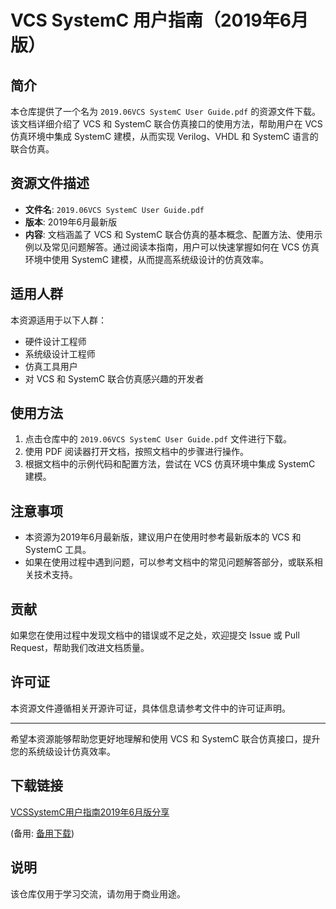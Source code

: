 # VCS SystemC 用户指南（2019年6月版）

## 简介

本仓库提供了一个名为 `2019.06VCS SystemC User Guide.pdf` 的资源文件下载。该文档详细介绍了 VCS 和 SystemC 联合仿真接口的使用方法，帮助用户在 VCS 仿真环境中集成 SystemC 建模，从而实现 Verilog、VHDL 和 SystemC 语言的联合仿真。

## 资源文件描述

- **文件名**: `2019.06VCS SystemC User Guide.pdf`
- **版本**: 2019年6月最新版
- **内容**: 文档涵盖了 VCS 和 SystemC 联合仿真的基本概念、配置方法、使用示例以及常见问题解答。通过阅读本指南，用户可以快速掌握如何在 VCS 仿真环境中使用 SystemC 建模，从而提高系统级设计的仿真效率。

## 适用人群

本资源适用于以下人群：

- 硬件设计工程师
- 系统级设计工程师
- 仿真工具用户
- 对 VCS 和 SystemC 联合仿真感兴趣的开发者

## 使用方法

1. 点击仓库中的 `2019.06VCS SystemC User Guide.pdf` 文件进行下载。
2. 使用 PDF 阅读器打开文档，按照文档中的步骤进行操作。
3. 根据文档中的示例代码和配置方法，尝试在 VCS 仿真环境中集成 SystemC 建模。

## 注意事项

- 本资源为2019年6月最新版，建议用户在使用时参考最新版本的 VCS 和 SystemC 工具。
- 如果在使用过程中遇到问题，可以参考文档中的常见问题解答部分，或联系相关技术支持。

## 贡献

如果您在使用过程中发现文档中的错误或不足之处，欢迎提交 Issue 或 Pull Request，帮助我们改进文档质量。

## 许可证

本资源文件遵循相关开源许可证，具体信息请参考文件中的许可证声明。

---

希望本资源能够帮助您更好地理解和使用 VCS 和 SystemC 联合仿真接口，提升您的系统级设计仿真效率。

## 下载链接
[VCSSystemC用户指南2019年6月版分享](https://pan.quark.cn/s/111cb3d26cbc) 

(备用: [备用下载](https://pan.baidu.com/s/1ksvURoMahPkbPW1YFCm2FQ?pwd=1234))

## 说明

该仓库仅用于学习交流，请勿用于商业用途。
